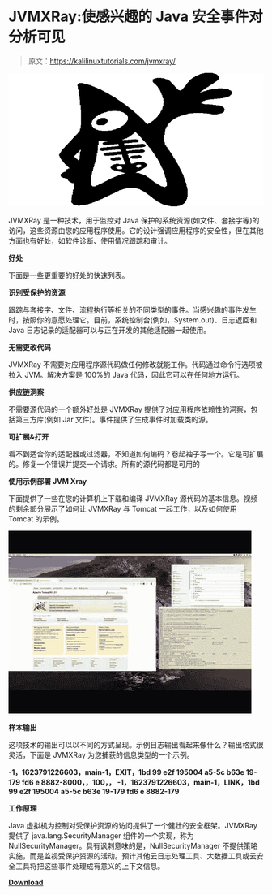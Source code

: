 # JVMXRay:使感兴趣的 Java 安全事件对分析可见

> 原文：<https://kalilinuxtutorials.com/jvmxray/>

[![](img/724f9bf2fefaefe4a0ef1d06e76d3646.png)](https://blogger.googleusercontent.com/img/a/AVvXsEiuMPRw97bfy1Pmv5hbk0UigILQTUPjDH2pmO2_vSTMEc0g3i2PpFJ1q80ZseuTBSApNAumWkhcb0D7_H3VQow1LJVCM7WFgo9PxDI7uDlfNHDphwymto5gFgO1yQ2pUunaCNOiUSZ6uUYG1fd_jOS1GyHGPLz4GBLncf-iiZb9Ox52BPsIeTrpLyy1=s728)

JVMXRay 是一种技术，用于监控对 Java 保护的系统资源(如文件、套接字等)的访问，这些资源由您的应用程序使用。它的设计强调应用程序的安全性，但在其他方面也有好处，如软件诊断、使用情况跟踪和审计。

**好处**

下面是一些更重要的好处的快速列表。

**识别受保护的资源**

跟踪与套接字、文件、流程执行等相关的不同类型的事件。当感兴趣的事件发生时，按照你的意愿处理它。目前，系统控制台(例如，System.out)、日志返回和 Java 日志记录的适配器可以与正在开发的其他适配器一起使用。

**无需更改代码**

JVMXRay 不需要对应用程序源代码做任何修改就能工作。代码通过命令行选项被拉入 JVM。解决方案是 100%的 Java 代码，因此它可以在任何地方运行。

**供应链洞察**

不需要源代码的一个额外好处是 JVMXRay 提供了对应用程序依赖性的洞察，包括第三方库(例如 Jar 文件)。事件提供了生成事件时加载类的源。

**可扩展&打开**

看不到适合你的适配器或过滤器，不知道如何编码？卷起袖子写一个。它是可扩展的。修复一个错误并提交一个请求。所有的源代码都是可用的

**使用示例部署 JVM Xray**

下面提供了一些在您的计算机上下载和编译 JVMXRay 源代码的基本信息。视频的剩余部分展示了如何让 JVMXRay 与 Tomcat 一起工作，以及如何使用 Tomcat 的示例。

![](img/34276a196f4e5051226e85d0ee4daeee.png)

**样本输出**

这项技术的输出可以以不同的方式呈现。示例日志输出看起来像什么？输出格式很灵活，下面是 JVMXRay 为您捕获的信息类型的一个示例。

**-1，1623791226603，main-1，EXIT，1bd 99 e2f 195004 a5-5c b63e 19-179 fd6 e 8882-8000，，100，，
-1，1623791226603，main-1，LINK，1bd 99 e2f 195004 a5-5c b63e 19-179 fd6 e 8882-179**

**工作原理**

Java 虚拟机为控制对受保护资源的访问提供了一个健壮的安全框架。JVMXRay 提供了 java.lang.SecurityManager 组件的一个实现，称为 NullSecurityManager。具有讽刺意味的是，NullSecurityManager 不提供策略实施，而是监视受保护资源的活动。预计其他云日志处理工具、大数据工具或云安全工具将把这些事件处理成有意义的上下文信息。

[**Download**](https://github.com/spoofzu/jvmxray)